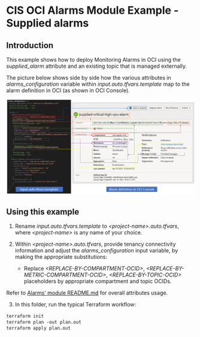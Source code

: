 # CIS OCI Alarms Module Example - Supplied alarms

## Introduction

This example shows how to deploy Monitoring Alarms in OCI using the *supplied_alarm* attribute and an existing topic that is managed externally.

The picture below shows side by side how the various attributes in *alarms_configuration* variable within *input.auto.tfvars.template* map to the alarm definition in OCI (as shown in OCI Console). 

![Attributes to OCI mapping](./images/attributes-to-oci-mapping.png)

## Using this example
1. Rename *input.auto.tfvars.template* to *\<project-name\>.auto.tfvars*, where *\<project-name\>* is any name of your choice.

2. Within *\<project-name\>.auto.tfvars*, provide tenancy connectivity information and adjust the *alarms_configuration* input variable, by making the appropriate substitutions:
   - Replace *\<REPLACE-BY-COMPARTMENT-OCID\>*, *\<REPLACE-BY-METRIC-COMPARTMENT-OCID\>*, *\<REPLACE-BY-TOPIC-OCID\>* placeholders by appropriate compartment and topic OCIDs. 

Refer to [Alarms' module README.md](../../README.md) for overall attributes usage.

3. In this folder, run the typical Terraform workflow:
```
terraform init
terraform plan -out plan.out
terraform apply plan.out
```